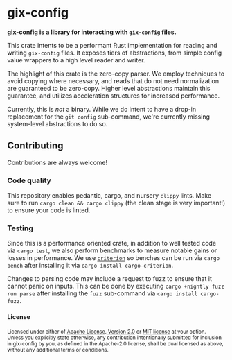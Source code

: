 # gix-config

**gix-config is a library for interacting with `gix-config` files.**

This crate intents to be a performant Rust implementation for reading and
writing `gix-config` files. It exposes tiers of abstractions, from simple
config value wrappers to a high level reader and writer.

The highlight of this crate is the zero-copy parser. We employ techniques to
avoid copying where necessary, and reads that do not need normalization are
guaranteed to be zero-copy. Higher level abstractions maintain this guarantee,
and utilizes acceleration structures for increased performance.

Currently, this is _not_ a binary. While we do intent to have a drop-in
replacement for the `git config` sub-command, we're currently missing
system-level abstractions to do so.

## Contributing

Contributions are always welcome!

### Code quality

This repository enables pedantic, cargo, and nursery `clippy` lints. Make sure
to run `cargo clean && cargo clippy` (the clean stage is very important!) to
ensure your code is linted.

### Testing

Since this is a performance oriented crate, in addition to well tested code via
`cargo test`, we also perform benchmarks to measure notable gains or losses in
performance. We use [`criterion`] so benches can be run via `cargo bench` after
installing it via `cargo install cargo-criterion`.

Changes to parsing code may include a request to fuzz to ensure that it cannot
panic on inputs. This can be done by executing `cargo +nightly fuzz run parse` after
installing the `fuzz` sub-command via `cargo install cargo-fuzz`.

#### License

<sup>
Licensed under either of <a href="LICENSE-APACHE">Apache License, Version
2.0</a> or <a href="LICENSE-MIT">MIT license</a> at your option.
</sup>

<br>

<sub>
Unless you explicitly state otherwise, any contribution intentionally submitted
for inclusion in gix-config by you, as defined in the Apache-2.0 license, shall
be dual licensed as above, without any additional terms or conditions.
</sub>

[`criterion`]: https://github.com/bheisler/criterion.rs
